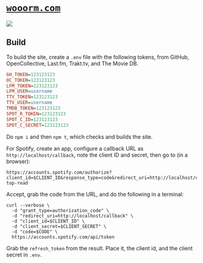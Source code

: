 <!-- lint disable lint-first-heading-level -->

# [`wooorm.com`][site]

[![][screenshot]][site]

## Build

To build the site, create a `.env` file with the following tokens, from GitHub,
OpenCollective, Last.fm, Trakt.tv, and The Movie DB.

```ini
GH_TOKEN=123123123
OC_TOKEN=123123123
LFM_TOKEN=123123123
LFM_USER=username
TTV_TOKEN=123123123
TTV_USER=username
TMDB_TOKEN=123123123
SPOT_R_TOKEN=123123123
SPOT_C_ID=123123123
SPOT_C_SECRET=123123123
```

Do `npm i` and then `npm t`, which checks and builds the site.

For Spotify, create an app, configure a callback URL as `http://localhost/callback`, note the client ID and secret, then go to (in a browser):

```
https://accounts.spotify.com/authorize?client_id=$CLIENT_ID&response_type=code&redirect_uri=http://localhost/callback&scope=user-top-read
```

Accept, grab the code from the URL, and do the following in a terminal:

```
curl --verbose \
  -d "grant_type=authorization_code" \
  -d "redirect_uri=http://localhost/callback" \
  -d "client_id=$CLIENT_ID" \
  -d "client_secret=$CLIENT_SECRET" \
  -d "code=$CODE" \
  https://accounts.spotify.com/api/token
```

Grab the `refresh_token` from the result.
Place it, the client id, and the client secret in `.env`.

[site]: https://wooorm.com

[screenshot]: screenshot.png
